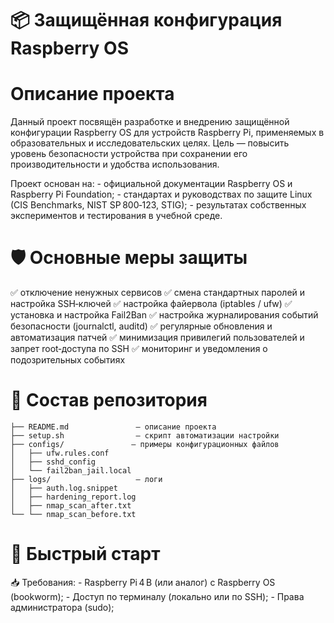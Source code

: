 # 📦 Защищённая конфигурация Raspberry OS

# Описание проекта
Данный проект посвящён разработке и внедрению защищённой конфигурации Raspberry OS для устройств Raspberry Pi, применяемых в образовательных и исследовательских целях.
Цель — повысить уровень безопасности устройства при сохранении его производительности и удобства использования.

Проект основан на:
    - официальной документации Raspberry OS и Raspberry Pi Foundation;
    - стандартах и руководствах по защите Linux (CIS Benchmarks, NIST SP 800‑123, STIG);
    - результатах собственных экспериментов и тестирования в учебной среде.

# 🛡 Основные меры защиты
✅ отключение ненужных сервисов
✅ смена стандартных паролей и настройка SSH‑ключей
✅ настройка файервола (iptables / ufw)
✅ установка и настройка Fail2Ban
✅ настройка журналирования событий безопасности (journalctl, auditd)
✅ регулярные обновления и автоматизация патчей
✅ минимизация привилегий пользователей и запрет root‑доступа по SSH
✅ мониторинг и уведомления о подозрительных событиях

# 📄 Состав репозитория
    
    ├── README.md               — описание проекта
    ├── setup.sh                — скрипт автоматизации настройки
    ├── configs/               — примеры конфигурационных файлов
    │   ├── ufw.rules.conf
    │   ├── sshd_config
    │   └── fail2ban_jail.local
    ├── logs/                   — логи
    │   ├── auth.log.snippet
    │   ├── hardening_report.log
    │   ├── nmap_scan_after.txt
    └── └── nmap_scan_before.txt

# 🚀 Быстрый старт

📥 Требования:
    - Raspberry Pi 4 B (или аналог) с Raspberry OS (bookworm);
    - Доступ по терминалу (локально или по SSH);
    - Права администратора (sudo);
